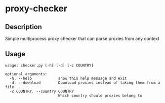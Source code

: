 # proxy-checker
## Description
Simple multiprocess proxy checker that can parse proxies from any context

## Usage
```
usage: checker.py [-h] [-d] [-c COUNTRY]

optional arguments:
  -h, --help            show this help message and exit
  -d, --download        Download proxies instead of taking them from a file
  -c COUNTRY, --country COUNTRY
                        Which country should proxies belong to
```
